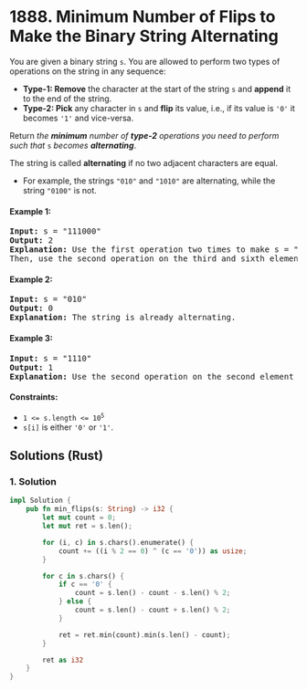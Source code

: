 # 1888. Minimum Number of Flips to Make the Binary String Alternating
You are given a binary string `s`. You are allowed to perform two types of operations on the string in any sequence:

* **Type-1: Remove** the character at the start of the string `s` and **append** it to the end of the string.
* **Type-2: Pick** any character in `s` and **flip** its value, i.e., if its value is `'0'` it becomes `'1'` and vice-versa.

Return *the **minimum** number of **type-2** operations you need to perform such that* `s` *becomes **alternating***.

The string is called **alternating** if no two adjacent characters are equal.

* For example, the strings `"010"` and `"1010"` are alternating, while the string `"0100"` is not.

#### Example 1:
<pre>
<strong>Input:</strong> s = "111000"
<strong>Output:</strong> 2
<strong>Explanation:</strong> Use the first operation two times to make s = "100011".
Then, use the second operation on the third and sixth elements to make s = "101010".
</pre>

#### Example 2:
<pre>
<strong>Input:</strong> s = "010"
<strong>Output:</strong> 0
<strong>Explanation:</strong> The string is already alternating.
</pre>

#### Example 3:
<pre>
<strong>Input:</strong> s = "1110"
<strong>Output:</strong> 1
<strong>Explanation:</strong> Use the second operation on the second element to make s = "1010".
</pre>

#### Constraints:
* <code>1 <= s.length <= 10<sup>5</sup></code>
* `s[i]` is either `'0'` or `'1'`.

## Solutions (Rust)

### 1. Solution
```Rust
impl Solution {
    pub fn min_flips(s: String) -> i32 {
        let mut count = 0;
        let mut ret = s.len();

        for (i, c) in s.chars().enumerate() {
            count += ((i % 2 == 0) ^ (c == '0')) as usize;
        }

        for c in s.chars() {
            if c == '0' {
                count = s.len() - count - s.len() % 2;
            } else {
                count = s.len() - count + s.len() % 2;
            }

            ret = ret.min(count).min(s.len() - count);
        }

        ret as i32
    }
}
```
